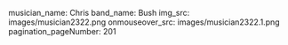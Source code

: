 musician_name: Chris
band_name: Bush
img_src: images/musician2322.png
onmouseover_src: images/musician2322.1.png
pagination_pageNumber: 201